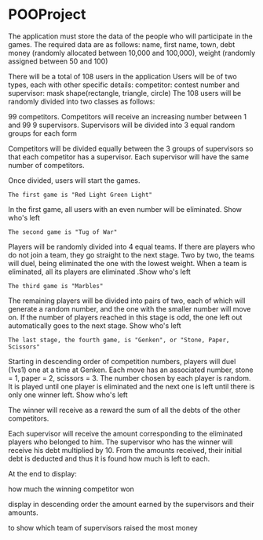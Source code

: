 # POOProject
The application must store the data of the people who will participate in the games. The required data are as follows: name, first name, town, debt money (randomly allocated between 10,000 and 100,000), weight (randomly assigned between 50 and 100)

There will be a total of 108 users in the application
Users will be of two types, each with other specific details: competitor: contest number and supervisor: mask shape(rectangle, triangle, circle)
The 108 users will be randomly divided into two classes as follows:

99 competitors. Competitors will receive an increasing number between 1 and 99
9 supervisors. Supervisors will be divided into 3 equal random groups for each form

Competitors will be divided equally between the 3 groups of supervisors so that each competitor has a supervisor. Each supervisor will have the same number of competitors.

Once divided, users will start the games.

    The first game is "Red Light Green Light"

In the first game, all users with an even number will be eliminated. Show who's left

    The second game is "Tug of War"

Players will be randomly divided into 4 equal teams. If there are players who do not join a team, they go straight to the next stage. Two by two, the teams will duel, being eliminated the one with the lowest weight. When a team is eliminated, all its players are eliminated .Show who's left
    
    The third game is "Marbles"

The remaining players will be divided into pairs of two, each of which will generate a random number, and the one with the smaller number will move on. If the number of players reached in this stage is odd, the one left out automatically goes to the next stage. Show who's left

    The last stage, the fourth game, is "Genken", or "Stone, Paper, Scissors"

Starting in descending order of competition numbers, players will duel (1vs1) one at a time at Genken. Each move has an associated number, stone = 1, paper = 2, scissors = 3. The number chosen by each player is random. It is played until one player is eliminated and the next one is left until there is only one winner left. Show who's left

The winner will receive as a reward the sum of all the debts of the other competitors.

Each supervisor will receive the amount corresponding to the eliminated players who belonged to him. The supervisor who has the winner will receive his debt multiplied by 10. From the amounts received, their initial debt is deducted and thus it is found how much is left to each.

At the end to display:

how much the winning competitor won

display in descending order the amount earned by the supervisors and their amounts.

to show which team of supervisors raised the most money
